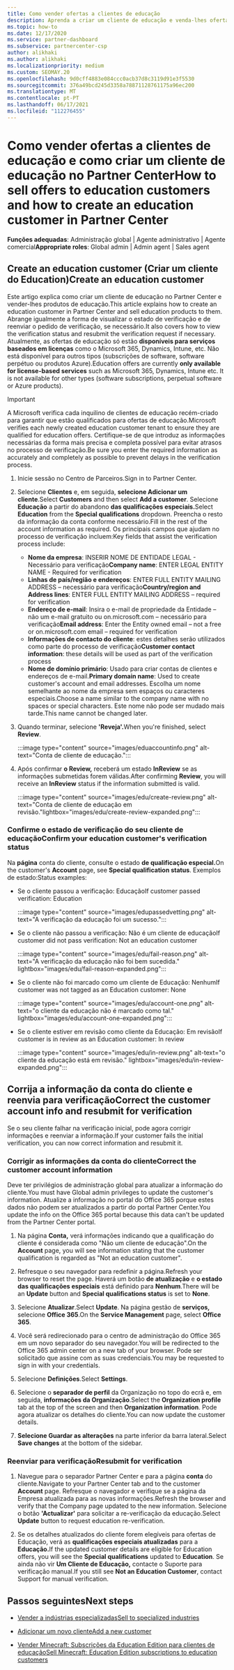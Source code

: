 ```yaml
---
title: Como vender ofertas a clientes de educação
description: Aprenda a criar um cliente de educação e venda-lhes ofertas no Partner Center. Inclui confirmar o estado de verificação do seu cliente de educação.
ms.topic: how-to
ms.date: 12/17/2020
ms.service: partner-dashboard
ms.subservice: partnercenter-csp
author: alikhaki
ms.author: alikhaki
ms.localizationpriority: medium
ms.custom: SEOMAY.20
ms.openlocfilehash: 9d0cff4883e084ccc0acb37d8c3119d91e3f5530
ms.sourcegitcommit: 376a49bcd245d3358a78871128761175a96ec200
ms.translationtype: MT
ms.contentlocale: pt-PT
ms.lasthandoff: 06/17/2021
ms.locfileid: "112276455"
---
```

# <a name="how-to-sell-offers-to-education-customers-and-how-to-create-an-education-customer-in-partner-center"></a><span data-ttu-id="e327b-104">Como vender ofertas a clientes de educação e como criar um cliente de educação no Partner Center</span><span class="sxs-lookup"><span data-stu-id="e327b-104">How to sell offers to education customers and how to create an education customer in Partner Center</span></span>

<span data-ttu-id="e327b-105">**Funções adequadas**: Administração global | Agente administrativo | Agente comercial</span><span class="sxs-lookup"><span data-stu-id="e327b-105">**Appropriate roles**: Global admin | Admin agent | Sales agent</span></span>

## <a name="create-an-education-customer"></a><span data-ttu-id="e327b-106">Create an education customer (Criar um cliente do Education)</span><span class="sxs-lookup"><span data-stu-id="e327b-106">Create an education customer</span></span>

<span data-ttu-id="e327b-107">Este artigo explica como criar um cliente de educação no Partner Center e vender-lhes produtos de educação.</span><span class="sxs-lookup"><span data-stu-id="e327b-107">This article explains how to create an education customer in Partner Center and sell education products to them.</span></span> <span data-ttu-id="e327b-108">Abrange igualmente a forma de visualizar o estado de verificação e de reenviar o pedido de verificação, se necessário.</span><span class="sxs-lookup"><span data-stu-id="e327b-108">It also covers how to view the verification status and resubmit the verification request if necessary.</span></span> <span data-ttu-id="e327b-109">Atualmente, as ofertas de educação só estão **disponíveis para serviços baseados em licenças** como o Microsoft 365, Dynamics, Intune, etc. Não está disponível para outros tipos (subscrições de software, software perpétuo ou produtos Azure).</span><span class="sxs-lookup"><span data-stu-id="e327b-109">Education offers are currently **only available for license-based services** such as Microsoft 365, Dynamics, Intune etc. It is not available for other types (software subscriptions, perpetual software or Azure products).</span></span>

> [!IMPORTANT]
> <span data-ttu-id="e327b-110">A Microsoft verifica cada inquilino de clientes de educação recém-criado para garantir que estão qualificados para ofertas de educação.</span><span class="sxs-lookup"><span data-stu-id="e327b-110">Microsoft verifies each newly created education customer tenant to ensure they are qualified for education offers.</span></span>  <span data-ttu-id="e327b-111">Certifique-se de que introduz as informações necessárias da forma mais precisa e completa possível para evitar atrasos no processo de verificação.</span><span class="sxs-lookup"><span data-stu-id="e327b-111">Be sure you enter the required information as accurately and completely as possible to prevent delays in the verification process.</span></span>

1. <span data-ttu-id="e327b-112">Inicie sessão no Centro de Parceiros.</span><span class="sxs-lookup"><span data-stu-id="e327b-112">Sign in to Partner Center.</span></span>

2. <span data-ttu-id="e327b-113">Selecione **Clientes** e, em seguida, **selecione Adicionar um cliente**.</span><span class="sxs-lookup"><span data-stu-id="e327b-113">Select **Customers** and then select **Add a customer**.</span></span> <span data-ttu-id="e327b-114">Selecione **Educação** a partir do abandono **das qualificações especiais.**</span><span class="sxs-lookup"><span data-stu-id="e327b-114">Select **Education** from the **Special qualifications** dropdown.</span></span>  <span data-ttu-id="e327b-115">Preencha o resto da informação da conta conforme necessário.</span><span class="sxs-lookup"><span data-stu-id="e327b-115">Fill in the rest of the account information as required.</span></span>  <span data-ttu-id="e327b-116">Os principais campos que ajudam no processo de verificação incluem:</span><span class="sxs-lookup"><span data-stu-id="e327b-116">Key fields that assist the verification process include:</span></span>

   - <span data-ttu-id="e327b-117">**Nome da empresa**: INSERIR NOME DE ENTIDADE LEGAL - Necessário para verificação</span><span class="sxs-lookup"><span data-stu-id="e327b-117">**Company name**: ENTER LEGAL ENTITY NAME - Required for verification</span></span>
   - <span data-ttu-id="e327b-118">**Linhas de país/região e endereços**: ENTER FULL ENTITY MAILING ADDRESS – necessário para verificação</span><span class="sxs-lookup"><span data-stu-id="e327b-118">**Country/region and Address lines**: ENTER FULL ENTITY MAILING ADDRESS – required for verification</span></span>
   - <span data-ttu-id="e327b-119">**Endereço de e-mail**: Insira o e-mail de propriedade da Entidade – não um e-mail gratuito ou on.microsoft.com – necessário para verificação</span><span class="sxs-lookup"><span data-stu-id="e327b-119">**Email address**:  Enter the Entity owned email – not a free or on.microsoft.com email – required for verification</span></span>
   - <span data-ttu-id="e327b-120">**Informações de contacto do cliente**: estes detalhes serão utilizados como parte do processo de verificação</span><span class="sxs-lookup"><span data-stu-id="e327b-120">**Customer contact information**: these details will be used as part of the verification process</span></span>
   - <span data-ttu-id="e327b-121">**Nome de domínio primário**: Usado para criar contas de clientes e endereços de e-mail.</span><span class="sxs-lookup"><span data-stu-id="e327b-121">**Primary domain name**:  Used to create customer's account and email addresses.</span></span>  <span data-ttu-id="e327b-122">Escolha um nome semelhante ao nome da empresa sem espaços ou caracteres especiais.</span><span class="sxs-lookup"><span data-stu-id="e327b-122">Choose a name similar to the company name with no spaces or special characters.</span></span>  <span data-ttu-id="e327b-123">Este nome não pode ser mudado mais tarde.</span><span class="sxs-lookup"><span data-stu-id="e327b-123">This name cannot be changed later.</span></span>

3. <span data-ttu-id="e327b-124">Quando terminar, selecione **'Reveja'.**</span><span class="sxs-lookup"><span data-stu-id="e327b-124">When you're finished, select **Review**.</span></span>

   :::image type="content" source="images/eduaccountinfo.png" alt-text="Conta de cliente de educação.":::

4. <span data-ttu-id="e327b-126">Após confirmar **o Review,** receberá um estado **InReview** se as informações submetidas forem válidas.</span><span class="sxs-lookup"><span data-stu-id="e327b-126">After confirming **Review**, you will receive an **InReview** status if the information submitted is valid.</span></span> 

    :::image type="content" source="images/edu/create-review.png" alt-text="Conta de cliente de educação em revisão."lightbox="images/edu/create-review-expanded.png":::

### <a name="confirm-your-education-customers-verification-status"></a><span data-ttu-id="e327b-128">Confirme o estado de verificação do seu cliente de educação</span><span class="sxs-lookup"><span data-stu-id="e327b-128">Confirm your education customer's verification status</span></span>

<span data-ttu-id="e327b-129">Na **página** conta do cliente, consulte o estado **de qualificação especial.**</span><span class="sxs-lookup"><span data-stu-id="e327b-129">On the customer's **Account** page, see **Special qualification status**.</span></span>
<span data-ttu-id="e327b-130">Exemplos de estado:</span><span class="sxs-lookup"><span data-stu-id="e327b-130">Status examples:</span></span>

- <span data-ttu-id="e327b-131">Se o cliente passou a verificação: Educação</span><span class="sxs-lookup"><span data-stu-id="e327b-131">If customer passed verification:  Education</span></span>

   :::image type="content" source="images/edupassedvetting.png" alt-text="A verificação da educação foi um sucesso.":::

- <span data-ttu-id="e327b-133">Se o cliente não passou a verificação: Não é um cliente de educação</span><span class="sxs-lookup"><span data-stu-id="e327b-133">If customer did not pass verification:  Not an education customer</span></span>

   :::image type="content" source="images/edu/fail-reason.png" alt-text="A verificação da educação não foi bem sucedida." lightbox="images/edu/fail-reason-expanded.png":::

- <span data-ttu-id="e327b-135">Se o cliente não foi marcado como um cliente de Educação: Nenhum</span><span class="sxs-lookup"><span data-stu-id="e327b-135">If customer was not tagged as an Education customer:  None</span></span>

   :::image type="content" source="images/edu/account-one.png" alt-text="o cliente da educação não é marcado como tal." lightbox="images/edu/account-one-expanded.png":::

- <span data-ttu-id="e327b-137">Se o cliente estiver em revisão como cliente da Educação: Em revisão</span><span class="sxs-lookup"><span data-stu-id="e327b-137">If customer is in review as an Education customer: In review</span></span>

    :::image type="content" source="images/edu/in-review.png" alt-text="o cliente da educação está em revisão." lightbox="images/edu/in-review-expanded.png":::

## <a name="correct-the-customer-account-info-and-resubmit-for-verification"></a><span data-ttu-id="e327b-139">Corrija a informação da conta do cliente e reenvia para verificação</span><span class="sxs-lookup"><span data-stu-id="e327b-139">Correct the customer account info and resubmit for verification</span></span>

<span data-ttu-id="e327b-140">Se o seu cliente falhar na verificação inicial, pode agora corrigir informações e reenviar a informação.</span><span class="sxs-lookup"><span data-stu-id="e327b-140">If your customer fails the initial verification, you can now correct information and resubmit it.</span></span>

### <a name="correct-the-customer-account-information"></a><span data-ttu-id="e327b-141">Corrigir as informações da conta do cliente</span><span class="sxs-lookup"><span data-stu-id="e327b-141">Correct the customer account information</span></span>

<span data-ttu-id="e327b-142">Deve ter privilégios de administração global para atualizar a informação do cliente.</span><span class="sxs-lookup"><span data-stu-id="e327b-142">You must have Global admin privileges to update the customer's information.</span></span> <span data-ttu-id="e327b-143">Atualize a informação no portal do Office 365 porque estes dados não podem ser atualizados a partir do portal Partner Center.</span><span class="sxs-lookup"><span data-stu-id="e327b-143">You update the info on the Office 365 portal because this data can't be updated from the Partner Center portal.</span></span>

1. <span data-ttu-id="e327b-144">Na página **Conta,** verá informações indicando que a qualificação do cliente é considerada como "Não um cliente de educação".</span><span class="sxs-lookup"><span data-stu-id="e327b-144">On the **Account** page, you will see information stating that the customer qualification is regarded as "Not an education customer".</span></span>

2. <span data-ttu-id="e327b-145">Refresque o seu navegador para redefinir a página.</span><span class="sxs-lookup"><span data-stu-id="e327b-145">Refresh your browser to reset the page.</span></span> <span data-ttu-id="e327b-146">Haverá um botão **de atualização** e **o estado das qualificações especiais** está definido para **Nenhum**.</span><span class="sxs-lookup"><span data-stu-id="e327b-146">There will be an **Update** button and **Special qualifications status** is set to **None**.</span></span>

3. <span data-ttu-id="e327b-147">Selecione **Atualizar**.</span><span class="sxs-lookup"><span data-stu-id="e327b-147">Select **Update**.</span></span> <span data-ttu-id="e327b-148">Na página gestão de **serviços,** selecione **Office 365**.</span><span class="sxs-lookup"><span data-stu-id="e327b-148">On the **Service Management** page, select **Office 365**.</span></span>

4. <span data-ttu-id="e327b-149">Você será redirecionado para o centro de administração do Office 365 em um novo separador do seu navegador.</span><span class="sxs-lookup"><span data-stu-id="e327b-149">You will be redirected to the Office 365 admin center on a new tab of your browser.</span></span> <span data-ttu-id="e327b-150">Pode ser solicitado que assine com as suas credenciais.</span><span class="sxs-lookup"><span data-stu-id="e327b-150">You may be requested to sign in with your credentials.</span></span>

5. <span data-ttu-id="e327b-151">Selecione **Definições**.</span><span class="sxs-lookup"><span data-stu-id="e327b-151">Select **Settings**.</span></span>

6. <span data-ttu-id="e327b-152">Selecione o **separador de perfil** da Organização no topo do ecrã e, em seguida, **informações da Organização**.</span><span class="sxs-lookup"><span data-stu-id="e327b-152">Select the **Organization profile** tab at the top of the screen and then **Organization information**.</span></span> <span data-ttu-id="e327b-153">Pode agora atualizar os detalhes do cliente.</span><span class="sxs-lookup"><span data-stu-id="e327b-153">You can now update the customer details.</span></span>

7. <span data-ttu-id="e327b-154">**Selecione Guardar as alterações** na parte inferior da barra lateral.</span><span class="sxs-lookup"><span data-stu-id="e327b-154">Select **Save changes** at the bottom of the sidebar.</span></span>  

### <a name="resubmit-for-verification"></a><span data-ttu-id="e327b-155">Reenviar para verificação</span><span class="sxs-lookup"><span data-stu-id="e327b-155">Resubmit for verification</span></span>

1. <span data-ttu-id="e327b-156">Navegue para o separador Partner Center e para a página **conta** do cliente.</span><span class="sxs-lookup"><span data-stu-id="e327b-156">Navigate to your Partner Center tab and to the customer **Account** page.</span></span> <span data-ttu-id="e327b-157">Refresque o navegador e verifique se a página da Empresa atualizada para as novas informações.</span><span class="sxs-lookup"><span data-stu-id="e327b-157">Refresh the browser and verify that the Company page updated to the new information.</span></span> <span data-ttu-id="e327b-158">Selecione o botão **'Actualizar'** para solicitar a re-verificação da educação.</span><span class="sxs-lookup"><span data-stu-id="e327b-158">Select **Update** button to request education re-verification.</span></span>

2. <span data-ttu-id="e327b-159">Se os detalhes atualizados do cliente forem elegíveis para ofertas de Educação, verá as **qualificações especiais atualizadas** para a **Educação.**</span><span class="sxs-lookup"><span data-stu-id="e327b-159">If the updated customer details are eligible for Education offers, you will see the **Special qualifications** updated to **Education**.</span></span> <span data-ttu-id="e327b-160">Se ainda não vir **Um Cliente de Educação,** contacte o Suporte para verificação manual.</span><span class="sxs-lookup"><span data-stu-id="e327b-160">If you still see **Not an Education Customer**, contact Support for manual verification.</span></span>

## <a name="next-steps"></a><span data-ttu-id="e327b-161">Passos seguintes</span><span class="sxs-lookup"><span data-stu-id="e327b-161">Next steps</span></span>

- [<span data-ttu-id="e327b-162">Vender a indústrias especializadas</span><span class="sxs-lookup"><span data-stu-id="e327b-162">Sell to specialized industries</span></span>](get-special-pricing-for-offers.md)

- [<span data-ttu-id="e327b-163">Adicionar um novo cliente</span><span class="sxs-lookup"><span data-stu-id="e327b-163">Add a new customer</span></span>](add-a-new-customer.md)

- [<span data-ttu-id="e327b-164">Vender Minecraft: Subscrições da Education Edition para clientes de educação</span><span class="sxs-lookup"><span data-stu-id="e327b-164">Sell Minecraft: Education Edition subscriptions to education customers</span></span>](minecraft-subscriptions.md)
